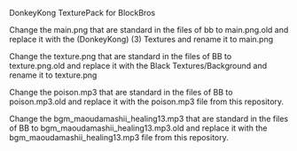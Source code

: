 DonkeyKong TexturePack for BlockBros

Change the main.png that are standard in the files of bb to main.png.old and replace it with the (DonkeyKong) (3) Textures and rename it to main.png

Change the texture.png that are standard in the files of BB to texture.png.old and replace it with the Black Textures/Background and rename it to texture.png

Change the poison.mp3 that are standard in the files of BB to poison.mp3.old and replace it with the poison.mp3 file from this repository.

Change the bgm_maoudamashii_healing13.mp3 that are standard in the files of BB to bgm_maoudamashii_healing13.mp3.old and replace it with the bgm_maoudamashii_healing13.mp3 file from this repository.
